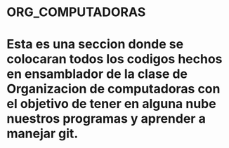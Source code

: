 # ORG_COMPUTADORAS
# Esta es una seccion donde se colocaran todos los codigos hechos en ensamblador de la clase de Organizacion de computadoras con el objetivo de tener en alguna nube nuestros programas y aprender a manejar git.
